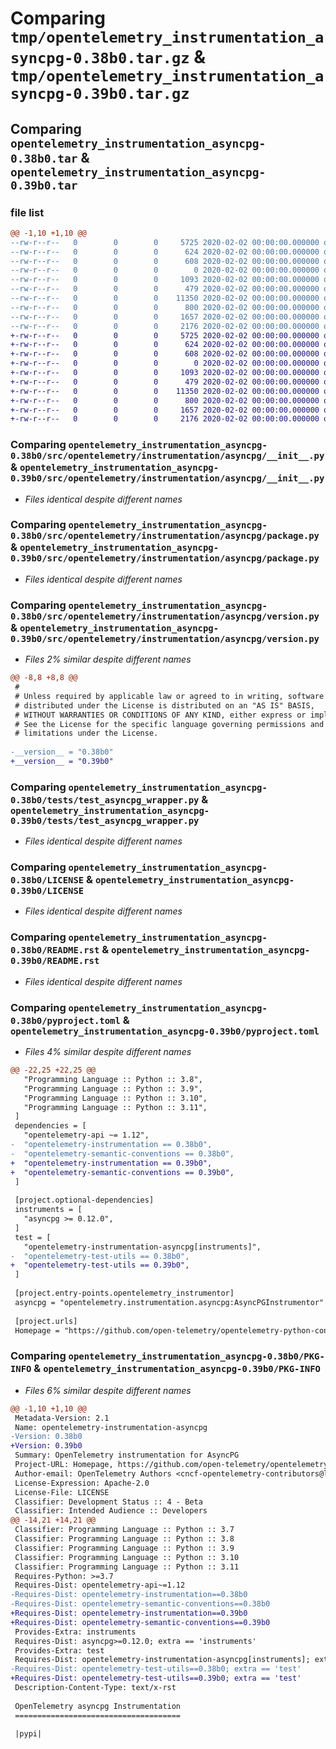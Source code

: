 # Comparing `tmp/opentelemetry_instrumentation_asyncpg-0.38b0.tar.gz` & `tmp/opentelemetry_instrumentation_asyncpg-0.39b0.tar.gz`

## Comparing `opentelemetry_instrumentation_asyncpg-0.38b0.tar` & `opentelemetry_instrumentation_asyncpg-0.39b0.tar`

### file list

```diff
@@ -1,10 +1,10 @@
--rw-r--r--   0        0        0     5725 2020-02-02 00:00:00.000000 opentelemetry_instrumentation_asyncpg-0.38b0/src/opentelemetry/instrumentation/asyncpg/__init__.py
--rw-r--r--   0        0        0      624 2020-02-02 00:00:00.000000 opentelemetry_instrumentation_asyncpg-0.38b0/src/opentelemetry/instrumentation/asyncpg/package.py
--rw-r--r--   0        0        0      608 2020-02-02 00:00:00.000000 opentelemetry_instrumentation_asyncpg-0.38b0/src/opentelemetry/instrumentation/asyncpg/version.py
--rw-r--r--   0        0        0        0 2020-02-02 00:00:00.000000 opentelemetry_instrumentation_asyncpg-0.38b0/tests/__init__.py
--rw-r--r--   0        0        0     1093 2020-02-02 00:00:00.000000 opentelemetry_instrumentation_asyncpg-0.38b0/tests/test_asyncpg_wrapper.py
--rw-r--r--   0        0        0      479 2020-02-02 00:00:00.000000 opentelemetry_instrumentation_asyncpg-0.38b0/.gitignore
--rw-r--r--   0        0        0    11350 2020-02-02 00:00:00.000000 opentelemetry_instrumentation_asyncpg-0.38b0/LICENSE
--rw-r--r--   0        0        0      800 2020-02-02 00:00:00.000000 opentelemetry_instrumentation_asyncpg-0.38b0/README.rst
--rw-r--r--   0        0        0     1657 2020-02-02 00:00:00.000000 opentelemetry_instrumentation_asyncpg-0.38b0/pyproject.toml
--rw-r--r--   0        0        0     2176 2020-02-02 00:00:00.000000 opentelemetry_instrumentation_asyncpg-0.38b0/PKG-INFO
+-rw-r--r--   0        0        0     5725 2020-02-02 00:00:00.000000 opentelemetry_instrumentation_asyncpg-0.39b0/src/opentelemetry/instrumentation/asyncpg/__init__.py
+-rw-r--r--   0        0        0      624 2020-02-02 00:00:00.000000 opentelemetry_instrumentation_asyncpg-0.39b0/src/opentelemetry/instrumentation/asyncpg/package.py
+-rw-r--r--   0        0        0      608 2020-02-02 00:00:00.000000 opentelemetry_instrumentation_asyncpg-0.39b0/src/opentelemetry/instrumentation/asyncpg/version.py
+-rw-r--r--   0        0        0        0 2020-02-02 00:00:00.000000 opentelemetry_instrumentation_asyncpg-0.39b0/tests/__init__.py
+-rw-r--r--   0        0        0     1093 2020-02-02 00:00:00.000000 opentelemetry_instrumentation_asyncpg-0.39b0/tests/test_asyncpg_wrapper.py
+-rw-r--r--   0        0        0      479 2020-02-02 00:00:00.000000 opentelemetry_instrumentation_asyncpg-0.39b0/.gitignore
+-rw-r--r--   0        0        0    11350 2020-02-02 00:00:00.000000 opentelemetry_instrumentation_asyncpg-0.39b0/LICENSE
+-rw-r--r--   0        0        0      800 2020-02-02 00:00:00.000000 opentelemetry_instrumentation_asyncpg-0.39b0/README.rst
+-rw-r--r--   0        0        0     1657 2020-02-02 00:00:00.000000 opentelemetry_instrumentation_asyncpg-0.39b0/pyproject.toml
+-rw-r--r--   0        0        0     2176 2020-02-02 00:00:00.000000 opentelemetry_instrumentation_asyncpg-0.39b0/PKG-INFO
```

### Comparing `opentelemetry_instrumentation_asyncpg-0.38b0/src/opentelemetry/instrumentation/asyncpg/__init__.py` & `opentelemetry_instrumentation_asyncpg-0.39b0/src/opentelemetry/instrumentation/asyncpg/__init__.py`

 * *Files identical despite different names*

### Comparing `opentelemetry_instrumentation_asyncpg-0.38b0/src/opentelemetry/instrumentation/asyncpg/package.py` & `opentelemetry_instrumentation_asyncpg-0.39b0/src/opentelemetry/instrumentation/asyncpg/package.py`

 * *Files identical despite different names*

### Comparing `opentelemetry_instrumentation_asyncpg-0.38b0/src/opentelemetry/instrumentation/asyncpg/version.py` & `opentelemetry_instrumentation_asyncpg-0.39b0/src/opentelemetry/instrumentation/asyncpg/version.py`

 * *Files 2% similar despite different names*

```diff
@@ -8,8 +8,8 @@
 #
 # Unless required by applicable law or agreed to in writing, software
 # distributed under the License is distributed on an "AS IS" BASIS,
 # WITHOUT WARRANTIES OR CONDITIONS OF ANY KIND, either express or implied.
 # See the License for the specific language governing permissions and
 # limitations under the License.
 
-__version__ = "0.38b0"
+__version__ = "0.39b0"
```

### Comparing `opentelemetry_instrumentation_asyncpg-0.38b0/tests/test_asyncpg_wrapper.py` & `opentelemetry_instrumentation_asyncpg-0.39b0/tests/test_asyncpg_wrapper.py`

 * *Files identical despite different names*

### Comparing `opentelemetry_instrumentation_asyncpg-0.38b0/LICENSE` & `opentelemetry_instrumentation_asyncpg-0.39b0/LICENSE`

 * *Files identical despite different names*

### Comparing `opentelemetry_instrumentation_asyncpg-0.38b0/README.rst` & `opentelemetry_instrumentation_asyncpg-0.39b0/README.rst`

 * *Files identical despite different names*

### Comparing `opentelemetry_instrumentation_asyncpg-0.38b0/pyproject.toml` & `opentelemetry_instrumentation_asyncpg-0.39b0/pyproject.toml`

 * *Files 4% similar despite different names*

```diff
@@ -22,25 +22,25 @@
   "Programming Language :: Python :: 3.8",
   "Programming Language :: Python :: 3.9",
   "Programming Language :: Python :: 3.10",
   "Programming Language :: Python :: 3.11",
 ]
 dependencies = [
   "opentelemetry-api ~= 1.12",
-  "opentelemetry-instrumentation == 0.38b0",
-  "opentelemetry-semantic-conventions == 0.38b0",
+  "opentelemetry-instrumentation == 0.39b0",
+  "opentelemetry-semantic-conventions == 0.39b0",
 ]
 
 [project.optional-dependencies]
 instruments = [
   "asyncpg >= 0.12.0",
 ]
 test = [
   "opentelemetry-instrumentation-asyncpg[instruments]",
-  "opentelemetry-test-utils == 0.38b0",
+  "opentelemetry-test-utils == 0.39b0",
 ]
 
 [project.entry-points.opentelemetry_instrumentor]
 asyncpg = "opentelemetry.instrumentation.asyncpg:AsyncPGInstrumentor"
 
 [project.urls]
 Homepage = "https://github.com/open-telemetry/opentelemetry-python-contrib/tree/main/instrumentation/opentelemetry-instrumentation-asyncpg"
```

### Comparing `opentelemetry_instrumentation_asyncpg-0.38b0/PKG-INFO` & `opentelemetry_instrumentation_asyncpg-0.39b0/PKG-INFO`

 * *Files 6% similar despite different names*

```diff
@@ -1,10 +1,10 @@
 Metadata-Version: 2.1
 Name: opentelemetry-instrumentation-asyncpg
-Version: 0.38b0
+Version: 0.39b0
 Summary: OpenTelemetry instrumentation for AsyncPG
 Project-URL: Homepage, https://github.com/open-telemetry/opentelemetry-python-contrib/tree/main/instrumentation/opentelemetry-instrumentation-asyncpg
 Author-email: OpenTelemetry Authors <cncf-opentelemetry-contributors@lists.cncf.io>
 License-Expression: Apache-2.0
 License-File: LICENSE
 Classifier: Development Status :: 4 - Beta
 Classifier: Intended Audience :: Developers
@@ -14,21 +14,21 @@
 Classifier: Programming Language :: Python :: 3.7
 Classifier: Programming Language :: Python :: 3.8
 Classifier: Programming Language :: Python :: 3.9
 Classifier: Programming Language :: Python :: 3.10
 Classifier: Programming Language :: Python :: 3.11
 Requires-Python: >=3.7
 Requires-Dist: opentelemetry-api~=1.12
-Requires-Dist: opentelemetry-instrumentation==0.38b0
-Requires-Dist: opentelemetry-semantic-conventions==0.38b0
+Requires-Dist: opentelemetry-instrumentation==0.39b0
+Requires-Dist: opentelemetry-semantic-conventions==0.39b0
 Provides-Extra: instruments
 Requires-Dist: asyncpg>=0.12.0; extra == 'instruments'
 Provides-Extra: test
 Requires-Dist: opentelemetry-instrumentation-asyncpg[instruments]; extra == 'test'
-Requires-Dist: opentelemetry-test-utils==0.38b0; extra == 'test'
+Requires-Dist: opentelemetry-test-utils==0.39b0; extra == 'test'
 Description-Content-Type: text/x-rst
 
 OpenTelemetry asyncpg Instrumentation
 =====================================
 
 |pypi|
```


